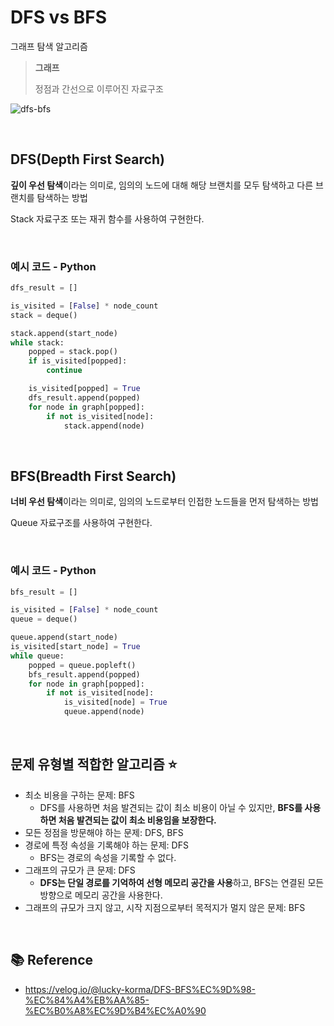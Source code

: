 # DFS vs BFS

그래프 탐색 알고리즘

> **그래프**
>
> 정점과 간선으로 이루어진 자료구조

![dfs-bfs](https://imgur.com/LJsNUnm.png)

<br>

## DFS(Depth First Search)

**깊이 우선 탐색**이라는 의미로, 임의의 노드에 대해 해당 브랜치를 모두 탐색하고 다른 브랜치를 탐색하는 방법

Stack 자료구조 또는 재귀 함수를 사용하여 구현한다.

<br>

### 예시 코드 - Python

```python
dfs_result = []

is_visited = [False] * node_count
stack = deque()

stack.append(start_node)
while stack:
    popped = stack.pop()
    if is_visited[popped]:
        continue

    is_visited[popped] = True
    dfs_result.append(popped)
    for node in graph[popped]:
        if not is_visited[node]:
            stack.append(node)
```

<br>

## BFS(Breadth First Search)

**너비 우선 탐색**이라는 의미로, 임의의 노드로부터 인접한 노드들을 먼저 탐색하는 방법

Queue 자료구조를 사용하여 구현한다.

<br>

### 예시 코드 - Python

```python
bfs_result = []

is_visited = [False] * node_count
queue = deque()

queue.append(start_node)
is_visited[start_node] = True
while queue:
    popped = queue.popleft()
    bfs_result.append(popped)
    for node in graph[popped]:
        if not is_visited[node]:
            is_visited[node] = True
            queue.append(node)
```

<br>

## 문제 유형별 적합한 알고리즘 ⭐
- 최소 비용을 구하는 문제: BFS
    - DFS를 사용하면 처음 발견되는 값이 최소 비용이 아닐 수 있지만, **BFS를 사용하면 처음 발견되는 값이 최소 비용임을 보장한다.**
- 모든 정점을 방문해야 하는 문제: DFS, BFS
- 경로에 특정 속성을 기록해야 하는 문제: DFS
    - BFS는 경로의 속성을 기록할 수 없다.
- 그래프의 규모가 큰 문제: DFS
    - **DFS는 단일 경로를 기억하여 선형 메모리 공간을 사용**하고, BFS는 연결된 모든 방향으로 메모리 공간을 사용한다.
- 그래프의 규모가 크지 않고, 시작 지점으로부터 목적지가 멀지 않은 문제: BFS

<br>

## 📚 Reference

- https://velog.io/@lucky-korma/DFS-BFS%EC%9D%98-%EC%84%A4%EB%AA%85-%EC%B0%A8%EC%9D%B4%EC%A0%90
